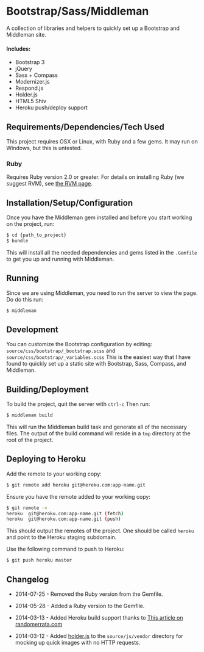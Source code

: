 # Bootstrap/Sass/Middleman

A collection of libraries and helpers to quickly set up a Bootstrap and Middleman site.

#### Includes:
* Bootstrap 3
* jQuery
* Sass + Compass
* Modernizer.js
* Respond.js
* Holder.js
* HTML5 Shiv
* Heroku push/deploy support


## Requirements/Dependencies/Tech Used
This project requires OSX or Linux, with Ruby and a few gems. It may run on Windows, but this is untested.

### Ruby
Requires Ruby version 2.0 or greater. For details on installing Ruby (we suggest RVM), see [the RVM page](https://rvm.io/).


## Installation/Setup/Configuration
Once you have the Middleman gem installed and before you start working on the project, run:
```bash
$ cd {path_to_project}
$ bundle
```

This will install all the needed dependencies and gems listed in the `.Gemfile` to get you up and running with Middleman.


## Running
Since we are using Middleman, you need to run the server to view the page. Do do this run:

```bash
$ middleman
```

## Development
You can customize the Bootstrap configuration by editing: `source/css/bootstrap/_bootstrap.scss` and `source/css/bootstrap/_variables.scss`
This is the easiest way that I have found to quickly set up a static site with Bootstrap, Sass, Compass, and Middleman.

## Building/Deployment

To build the project, quit the server with `ctrl-c`
Then run:
```bash
$ middleman build
```
This will run the Middleman build task and generate all of the necessary files. The output of the build command will reside in a `tmp` directory at the root of the project.


## Deploying to Heroku

Add the remote to your working copy:
```bash
$ git remote add heroku git@heroku.com:app-name.git
```

Ensure you have the remote added to your working copy:
```bash
$ git remote -v
heroku  git@heroku.com:app-name.git (fetch)
heroku  git@heroku.com:app-name.git (push)

```

This should output the remotes of the project. One should be called `heroku` and point to the Heroku staging subdomain.

Use the following command to push to Heroku:
```bash
$ git push heroku master

```

## Changelog

* 2014-07-25 -
Removed the Ruby version from the Gemfile.

* 2014-05-28 -
Added a Ruby version to the Gemfile.

* 2014-03-13 -
Added Heroku build support thanks to [This article on randomerrata.com](http://randomerrata.com/post/56163474367/middleman-on-heroku)

* 2014-03-12 -
Added [holder.js](http://imsky.github.io/holder/) to the `source/js/vendor` directory for mocking up quick images with no HTTP requests.